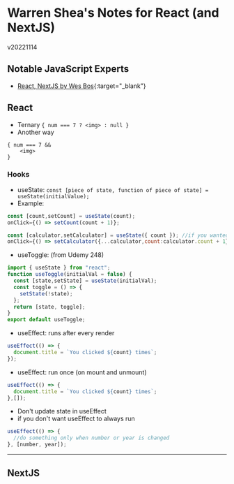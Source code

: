 # Warren Shea's Notes for React (and NextJS)
v20221114

## Notable JavaScript Experts
* [React, NextJS by Wes Bos](https://wesbos.com/courses){:target="_blank"}

## React
* Ternary `{ num === 7 ? <img> : null }`
* Another way
```
{ num === 7 &&
    <img>
}
```
### Hooks
* useState: `const [piece of state, function of piece of state] = useState(initialValue);`
* Example:
```javascript
const [count,setCount] = useState(count);
onClick={() => setCount(count + 1)};

const [calculator,setCalculator] = useState({ count }); //if you wanted calculator.count to update
onClick={() => setCalculator({...calculator,count:calculator.count + 1})};
```
* useToggle: (from Udemy 248)
```javascript
import { useState } from "react";
function useToggle(initialVal = false) {
  const [state,setState] = useState(initialVal);
  const toggle = () => {
    setState(!state);
  };
  return [state, toggle];
}
export default useToggle;
```
* useEffect: runs after every render
```javascript
useEffect(() => {
  document.title = `You clicked ${count} times`;
});
```
* useEffect: run once (on mount and unmount)
```javascript
useEffect(() => {
  document.title = `You clicked ${count} times`;
},[]);
```
* Don't update state in useEffect
* if you don't want useEffect to always run
```javascript
useEffect(() => {
  //do something only when number or year is changed
}, [number, year]);
```
___

## NextJS

